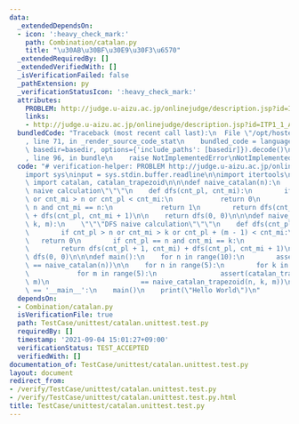 ```yaml
---
data:
  _extendedDependsOn:
  - icon: ':heavy_check_mark:'
    path: Combination/catalan.py
    title: "\u30AB\u30BF\u30E9\u30F3\u6570"
  _extendedRequiredBy: []
  _extendedVerifiedWith: []
  _isVerificationFailed: false
  _pathExtension: py
  _verificationStatusIcon: ':heavy_check_mark:'
  attributes:
    PROBLEM: http://judge.u-aizu.ac.jp/onlinejudge/description.jsp?id=ITP1_1_A
    links:
    - http://judge.u-aizu.ac.jp/onlinejudge/description.jsp?id=ITP1_1_A
  bundledCode: "Traceback (most recent call last):\n  File \"/opt/hostedtoolcache/Python/3.9.6/x64/lib/python3.9/site-packages/onlinejudge_verify/documentation/build.py\"\
    , line 71, in _render_source_code_stat\n    bundled_code = language.bundle(stat.path,\
    \ basedir=basedir, options={'include_paths': [basedir]}).decode()\n  File \"/opt/hostedtoolcache/Python/3.9.6/x64/lib/python3.9/site-packages/onlinejudge_verify/languages/python.py\"\
    , line 96, in bundle\n    raise NotImplementedError\nNotImplementedError\n"
  code: "# verification-helper: PROBLEM http://judge.u-aizu.ac.jp/onlinejudge/description.jsp?id=ITP1_1_A\n\
    import sys\ninput = sys.stdin.buffer.readline\n\nimport itertools\nfrom Combination.catalan\
    \ import catalan, catalan_trapezoid\n\n\ndef naive_catalan(n):\n    \"\"\"DFS\
    \ naive calculation\"\"\"\n    def dfs(cnt_pl, cnt_mi):\n        if cnt_pl > n\
    \ or cnt_mi > n or cnt_pl < cnt_mi:\n            return 0\n        if cnt_pl ==\
    \ n and cnt_mi == n:\n            return 1\n        return dfs(cnt_pl + 1, cnt_mi)\
    \ + dfs(cnt_pl, cnt_mi + 1)\n\n    return dfs(0, 0)\n\n\ndef naive_catalan_trapezoid(n,\
    \ k, m):\n    \"\"\"DFS naive calculation\"\"\"\n    def dfs(cnt_pl, cnt_mi):\n\
    \        if cnt_pl > n or cnt_mi > k or cnt_pl + (m - 1) < cnt_mi:\n         \
    \   return 0\n        if cnt_pl == n and cnt_mi == k:\n            return 1\n\
    \        return dfs(cnt_pl + 1, cnt_mi) + dfs(cnt_pl, cnt_mi + 1)\n\n    return\
    \ dfs(0, 0)\n\n\ndef main():\n    for n in range(10):\n        assert(catalan(n)\
    \ == naive_catalan(n))\n\n    for n in range(5):\n        for k in range(5):\n\
    \            for m in range(5):\n                assert(catalan_trapezoid(n, k,\
    \ m)\n                       == naive_catalan_trapezoid(n, k, m))\n\n\nif __name__\
    \ == '__main__':\n    main()\n    print(\"Hello World\")\n"
  dependsOn:
  - Combination/catalan.py
  isVerificationFile: true
  path: TestCase/unittest/catalan.unittest.test.py
  requiredBy: []
  timestamp: '2021-09-04 15:01:27+09:00'
  verificationStatus: TEST_ACCEPTED
  verifiedWith: []
documentation_of: TestCase/unittest/catalan.unittest.test.py
layout: document
redirect_from:
- /verify/TestCase/unittest/catalan.unittest.test.py
- /verify/TestCase/unittest/catalan.unittest.test.py.html
title: TestCase/unittest/catalan.unittest.test.py
---
```

